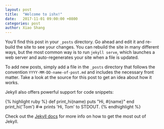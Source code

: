 ```yaml
---
layout: post
title:  "Welcome to ishx!"
date:   2017-11-01 09:00:00 +0800
categories: post
author: Xiao Shang
---
```


You’ll find this post in your `_posts` directory. Go ahead and edit it and re-build the site to see your changes. You can rebuild the site in many different ways, but the most common way is to run `jekyll serve`, which launches a web server and auto-regenerates your site when a file is updated.

To add new posts, simply add a file in the `_posts` directory that follows the convention `YYYY-MM-DD-name-of-post.md` and includes the necessary front matter. Take a look at the source for this post to get an idea about how it works.

Jekyll also offers powerful support for code snippets:

{% highlight ruby %}
def print_hi(name)
  puts "Hi, #{name}"
end
print_hi('Tom')
#=> prints 'Hi, Tom' to STDOUT.
{% endhighlight %}

Check out the [Jekyll docs][jekyll-docs] for more info on how to get the most out of Jekyll. 

[jekyll-docs]: https://jekyllrb.com/docs/home
[jekyll-gh]:   https://github.com/ishx/ishx-theme-awesome
[jekyll-talk]: https://talk.jekyllrb.com/
